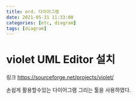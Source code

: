 ```yaml
---
title: erd. 다이어그램
date: 2021-05-31 11:33:00
categories: [etc, diagram]
tags: [diagram]
---
```


# violet UML Editor 설치

링크
https://sourceforge.net/projects/violet/

손쉽게 활용할수있는 다이어그램 그리는 툴을 사용하였다.





